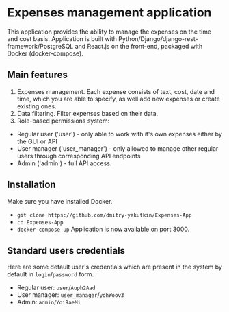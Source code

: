 # Expenses management application
This application provides the ability to manage the expenses on the time and cost basis.
Application is built with Python/Django/django-rest-framework/PostgreSQL and React.js on the front-end, packaged with Docker (docker-compose).

## Main features
1. Expenses management. Each expense consists of text, cost, date and time, which you are able to specify, as well add new expenses or create existing ones.
2. Data filtering. Filter expenses based on their data.
3. Role-based permissions system: 
  * Regular user ('user') - only able to work with it's own expenses either by the GUI or API
  * User manager ('user_manager') - only allowed to manage other regular users through corresponding API endpoints
  * Admin ('admin') - full API access.

## Installation
Make sure you have installed Docker.
- ```git clone https://github.com/dmitry-yakutkin/Expenses-App```
- ```cd Expenses-App```
- ```docker-compose up```
Application is now available on port 3000.

## Standard users credentials
Here are some default user's credentials which are present in the system by default in ```login```/```password``` form.
- Regular user: ```user```/```Auph2Aad```
- User manager: ```user_manager```/```yohWoov3```
- Admin: ```admin```/```Yoi9aeMi```